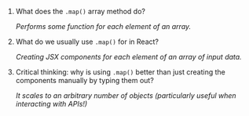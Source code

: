 1. What does the `.map()` array method do?

   _Performs some function for each element of an array._

2. What do we usually use `.map()` for in React?

   _Creating JSX components for each element of an array of input data._

3. Critical thinking: why is using `.map()` better than just
   creating the components manually by typing them out?

   _It scales to an arbitrary number of objects (particularly useful when interacting with APIs!)_
